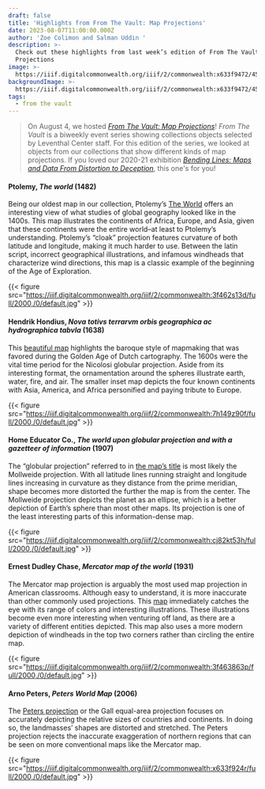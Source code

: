 ```yaml
---
draft: false
title: 'Highlights from From The Vault: Map Projections'
date: 2023-08-07T11:00:00.000Z
author: 'Zoe Colimon and Salman Uddin '
description: >-
  Check out these highlights from last week’s edition of From The Vault: Map
  Projections
image: >-
  https://iiif.digitalcommonwealth.org/iiif/2/commonwealth:x633f9472/457,748,10012,6699/1200,/0/default.jpg
backgroundImage: >-
  https://iiif.digitalcommonwealth.org/iiif/2/commonwealth:x633f9472/457,748,10012,6699/1200,/0/default.jpg
tags:
  - from the vault
---
```


> On August 4, we hosted *[From The Vault: Map Projections](https://www.leventhalmap.org/event/ftv-marine-landscapes/)*! *From The Vault* is a biweekly event series showing collections objects selected by Leventhal Center staff. For this edition of the series, we looked at objects from our collections that show different kinds of map projections. If you loved our 2020-21 exhibition *[Bending Lines: Maps and Data From Distortion to Deception](https://www.leventhalmap.org/digital-exhibitions/bending-lines/)*, this one's for you!

#### Ptolemy, *The world* (1482)

Being our oldest map in our collection, Ptolemy’s [The World](https://collections.leventhalmap.org/search/commonwealth:3f462s124) offers an interesting view of what studies of global geography looked like in the 1400s. This map illustrates the continents of Africa, Europe, and Asia, given that these continents were the entire world–at least to Ptolemy’s understanding. Ptolemy’s “cloak” projection features curvature of both latitude and longitude, making it much harder to use. Between the latin script, incorrect geographical illustrations, and infamous windheads that characterize wind directions, this map is a classic example of the beginning of the Age of Exploration.

{{< figure src="https://iiif.digitalcommonwealth.org/iiif/2/commonwealth:3f462s13d/full/2000,/0/default.jpg" >}}

#### Hendrik Hondius, *Nova totivs terrarvm orbis geographica ac hydrographica tabvla* (1638)

This [beautiful map](https://collections.leventhalmap.org/search/commonwealth:7h149z89p) highlights the baroque style of mapmaking that was favored during the Golden Age of Dutch cartography. The 1600s were the vital time period for the Nicolosi globular projection. Aside from its interesting format, the ornamentation around the spheres illustrate earth, water, fire, and air. The smaller inset map depicts the four known continents with Asia, America, and Africa personified and paying tribute to Europe.

{{< figure src="https://iiif.digitalcommonwealth.org/iiif/2/commonwealth:7h149z90f/full/2000,/0/default.jpg" >}}

#### Home Educator Co., *The world upon globular projection and with a gazetteer of information* (1907)

The “globular projection” referred to in [the map’s title](https://collections.leventhalmap.org/search/commonwealth:cj82kt527) is most likely the Mollweide projection. With all latitude lines running straight and longitude lines increasing in curvature as they distance from the prime meridian, shape becomes more distorted the further the map is from the center. The Mollweide projection depicts the planet as an ellipse, which is a better depiction of Earth’s sphere than most other maps. Its projection is one of the least interesting parts of this information-dense map.

{{< figure src="https://iiif.digitalcommonwealth.org/iiif/2/commonwealth:cj82kt53h/full/2000,/0/default.jpg" >}}

#### Ernest Dudley Chase, *Mercator map of the world* (1931)

The Mercator map projection is arguably the most used map projection in American classrooms. Although easy to understand, it is more inaccurate than other commonly used projections. This [map](https://collections.leventhalmap.org/search/commonwealth:3f463862d) immediately catches the eye with its range of colors and interesting illustrations. These illustrations become even more interesting when venturing off land, as there are a variety of different entities depicted. This map also uses a more modern depiction of windheads in the top two corners rather than circling the entire map.

{{< figure src="https://iiif.digitalcommonwealth.org/iiif/2/commonwealth:3f463863p/full/2000,/0/default.jpg" >}}

#### Arno Peters, *Peters World Map* (2006)

The [Peters projection](https://collections.leventhalmap.org/search/commonwealth:x633f923g) or the Gall equal-area projection focuses on accurately depicting the relative sizes of countries and continents. In doing so, the landmasses’ shapes are distorted and stretched. The Peters projection rejects the inaccurate exaggeration of northern regions that can be seen on more conventional maps like the Mercator map.

{{< figure src="https://iiif.digitalcommonwealth.org/iiif/2/commonwealth:x633f924r/full/2000,/0/default.jpg" >}}
